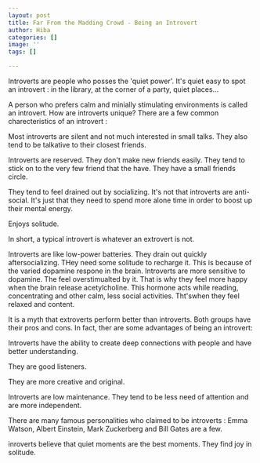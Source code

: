 ```yaml
---
layout: post
title: Far From the Madding Crowd - Being an Introvert
author: Hiba
categories: []
image: ''
tags: []

---
```

Introverts are people who posses the 'quiet power'. It's quiet easy to spot an introvert : in the library, at the corner of a party, quiet places...

A person who prefers calm and minially stimulating environments is called an introvert. How are introverts unique? There are a few common charecteristics of an introvert :

Most introverts are silent and not much interested in small talks. They also tend to be talkative to their closest friends.

Introverts are reserved. They don't make new friends easily. They tend to stick on to the very few friend that the have. They have a small friends circle.

They tend to feel drained out by socializing. It's not that introverts are anti-social. It's just that they need to spend more alone time in order to boost up their mental energy.

Enjoys solitude.

In short, a typical introvert is whatever an extrovert is not.

Introverts are like low-power batteries. They drain out quickly aftersocializing. THey need some solitude to recharge it. This is because of the varied dopamine respone in the brain. Introverts are more sensitive to dopamine. The feel overstimualted by it. That is why they feel more happy when the brain release acetylcholine. This hormone acts while reading, concentrating and other calm, less social activities. Tht'swhen they feel relaxed and content.

It is a myth that extroverts perform better than introverts. Both groups have their pros and cons. In fact, ther are some advantages of being an introvert:

Introverts have the ability to create deep connections with people and have better understanding.

They are good listeners.

They are more creative and original.

Introverts are low maintenance. They tend to be less need of attention and are more independent.

There are many famous personalities who claimed to be introverts : Emma Watson, Albert Einstein, Mark Zuckerberg and Bill Gates are a few.

inroverts believe that quiet moments are the best moments. They find joy in solitude. 